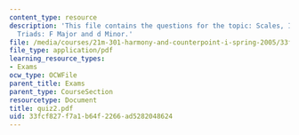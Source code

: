 ```yaml
---
content_type: resource
description: 'This file contains the questions for the topic: Scales, Intervals, and
  Triads: F Major and d Minor.'
file: /media/courses/21m-301-harmony-and-counterpoint-i-spring-2005/33fcf827f7a1b64f2266ad5282048624_quiz2.pdf
file_type: application/pdf
learning_resource_types:
- Exams
ocw_type: OCWFile
parent_title: Exams
parent_type: CourseSection
resourcetype: Document
title: quiz2.pdf
uid: 33fcf827-f7a1-b64f-2266-ad5282048624
---
```

